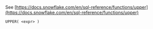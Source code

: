 See [https://docs.snowflake.com/en/sql-reference/functions/upper](https://docs.snowflake.com/en/sql-reference/functions/upper)
```
UPPER( <expr> )
```
